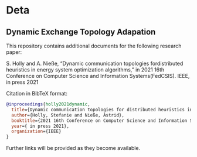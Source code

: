 # Deta
##  Dynamic Exchange Topology Adapation

This repository contains additional documents for the following research paper:

S.  Holly  and  A.  Nieße,  “Dynamic  communication  topologies  fordistributed  heuristics  in  energy  system  optimization  algorithms,”  in 2021 16th Conference on Computer Science and Information Systems(FedCSIS).    IEEE, in press 2021

Citation in BibTeX format:
```bibtex
@inproceedings{holly2021dynamic,
  title={Dynamic communication topologies for distributed heuristics in energy system optimization algorithms},
  author={Holly, Stefanie and Nieße, Astrid},
  booktitle={2021 16th Conference on Computer Science and Information Systems (FedCSIS)},
  year={ in press 2021},
  organization={IEEE}
}
```

Further links will be provided as they become available. 
